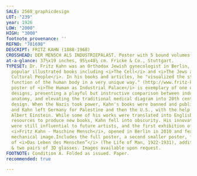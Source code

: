 ```yaml
---
SALE: 2568_graphicdesign
LOT: "239"
year: 1926
LOW: "2000"
HIGH: "3000"
footnote_provenance: ''
REFNO: "781698"
DESCRIPT: FRITZ KAHN (1888-1968)
CROSSHEAD: DER MENSCH ALS INDUSTRIEPALAST. Poster with 5 bound volumes. 1926.
at-a-glance: 37½x19 inches, 95¼x48¼ cm. Fricke & Co., Stuttgart.
TYPESET: Dr. Fritz Kahn was an Orthodox Jewish gynecologist in Berlin, who published
  popular illustrated books including <i>The Cell</i> and <i>The Jews as a Race and
  Cultural People</i>. In his books and articles, he "visualized the structure and
  function of the human body in a very unique way." (http://www.fritz-kahn.com). This
  poster of <i>The Human as Industrial Palace</i> is exemplary of one of his conceptual
  designs, presenting a playful but instructive comparison between industrialism and
  anatomy, and elevating the traditional medical diagram into 20th century graphic
  design. When the Nazis took power, Kahn's books were banned and publicly burned,
  and Kahn left Germany for Palestine and then the U.S., with the help of his friend
  Albert Einstein. While some of his works were translated into English, without the
  resources to produce new books, Kahn fell into obscurity. His innovative designs
  were still influential to future artists, and the first exhibition of his works,
  <i>Fritz Kahn - Maschine Mensch</i>, opened in Berlin in 2010 and featured this
  mechanical image.Includes the full poster, a second smaller poster, five bound volumes
  of <i>Das Leben des Menschen”</i> (The Life of Man, 1922-1931), additional foldouts
  & two pairs of 3D glasses. Images available upon request.
FOOTNOTE: Condition A. Folded as issued. Paper.
recommended: true

---
```

